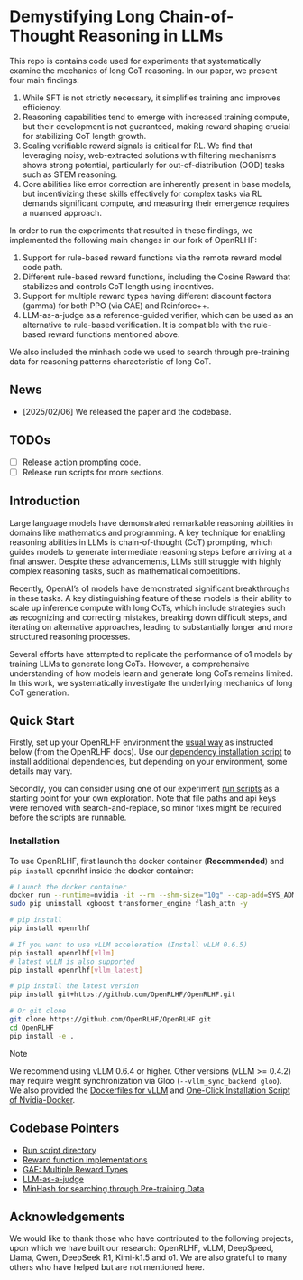 # Demystifying Long Chain-of-Thought Reasoning in LLMs

This repo is contains code used for experiments that systematically examine the
mechanics of long CoT reasoning. In our paper, we present four main findings:

1. While SFT is not strictly necessary, it simplifies training and improves efficiency.
2. Reasoning capabilities tend to emerge with increased training compute, but their development is not guaranteed, making reward shaping crucial for stabilizing CoT length growth.
3. Scaling verifiable reward signals is critical for RL. We find that leveraging noisy, web-extracted solutions with filtering mechanisms shows strong potential, particularly for out-of-distribution (OOD) tasks such as STEM reasoning.
4. Core abilities like error correction are inherently present in base models, but incentivizing these skills effectively for complex tasks via RL demands significant compute, and measuring their emergence requires a nuanced approach.

In order to run the experiments that resulted in these findings, we implemented the following main changes in our fork of OpenRLHF:

1. Support for rule-based reward functions via the remote reward model code path.
2. Different rule-based reward functions, including the Cosine Reward that stabilizes and controls CoT length using incentives.
3. Support for multiple reward types having different discount factors (gamma) for both PPO (via GAE) and Reinforce++.
4. LLM-as-a-judge as a reference-guided verifier, which can be used as an alternative to rule-based verification.
It is compatible with the rule-based reward functions mentioned above.

We also included the minhash code we used to search through pre-training data for reasoning patterns characteristic of long CoT.


## News

- [2025/02/06] We released the paper and the codebase.

## TODOs

- [ ] Release action prompting code.
- [ ] Release run scripts for more sections.

## Introduction

Large language models have demonstrated remarkable reasoning abilities in domains like mathematics and programming.
A key technique for enabling reasoning abilities in LLMs is chain-of-thought (CoT) prompting, which guides models to generate intermediate reasoning steps before arriving at a final answer. Despite these advancements, LLMs still struggle with highly complex reasoning tasks, such as mathematical competitions.

Recently, OpenAI’s o1 models have demonstrated significant breakthroughs in these tasks. A key distinguishing feature of these models is their ability to scale up inference compute with long CoTs, which include strategies such as recognizing and correcting mistakes, breaking down difficult steps, and iterating on alternative approaches, leading to substantially longer and more structured reasoning processes.

Several efforts have attempted to replicate the performance of o1 models by training LLMs to generate long CoTs. 
However, a comprehensive understanding of how models learn and generate long CoTs remains limited. In this work, we systematically investigate the underlying mechanics of long CoT generation.

## Quick Start

Firstly, set up your OpenRLHF environment the [usual way](https://github.com/OpenRLHF/OpenRLHF?tab=readme-ov-file#quick-start) as instructed below (from the OpenRLHF docs). Use our [dependency installation script](openrlhf/scripts/install_deps.sh) to install additional dependencies, but depending on your environment, some details may vary.

Secondly, you can consider using one of our experiment [run scripts](openrlhf/scripts) as a starting point for your own exploration. Note that file paths and api keys were removed with search-and-replace, so minor fixes might be required before the scripts are runnable.

### Installation

To use OpenRLHF, first launch the docker container (**Recommended**) and `pip install` openrlhf inside the docker container:

```bash
# Launch the docker container
docker run --runtime=nvidia -it --rm --shm-size="10g" --cap-add=SYS_ADMIN -v $PWD:/openrlhf nvcr.io/nvidia/pytorch:24.07-py3 bash
sudo pip uninstall xgboost transformer_engine flash_attn -y

# pip install
pip install openrlhf

# If you want to use vLLM acceleration (Install vLLM 0.6.5)
pip install openrlhf[vllm]
# latest vLLM is also supported
pip install openrlhf[vllm_latest]

# pip install the latest version
pip install git+https://github.com/OpenRLHF/OpenRLHF.git

# Or git clone
git clone https://github.com/OpenRLHF/OpenRLHF.git
cd OpenRLHF
pip install -e .
```

> [!NOTE]
>We recommend using vLLM 0.6.4 or higher. Other versions (vLLM >= 0.4.2) may require weight synchronization via Gloo (`--vllm_sync_backend gloo`).
>We also provided the [Dockerfiles for vLLM](./dockerfile/) and [One-Click Installation Script of Nvidia-Docker](./examples/scripts/nvidia_docker_install.sh).

## Codebase Pointers

- [Run script directory](openrlhf/scripts/)
- [Reward function implementations](openrlhf/openrlhf/reward)
- [GAE: Multiple Reward Types](openrlhf/openrlhf/trainer/ppo_utils/experience_maker.py#L421)
- [LLM-as-a-judge](openrlhf/openrlhf/reward/judge.py)
- [MinHash for searching through Pre-training Data](minhash/)

## Acknowledgements

We would like to thank those who have contributed to the following projects, upon which we have built our research: OpenRLHF, vLLM, DeepSpeed, Llama, Qwen, DeepSeek R1, Kimi-k1.5 and o1. We are also grateful to many others who have helped but are not mentioned here.